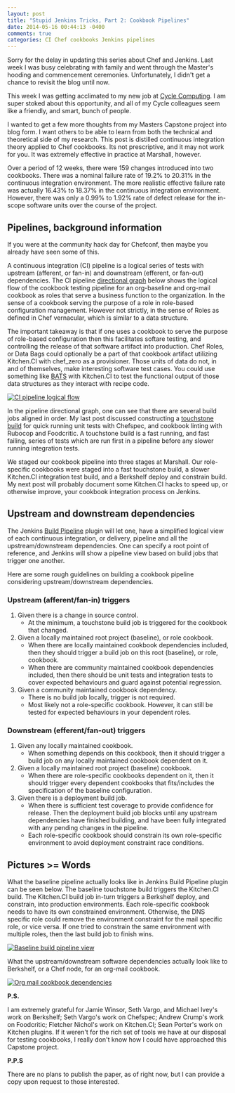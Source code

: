 ```yaml
---
layout: post
title: "Stupid Jenkins Tricks, Part 2: Cookbook Pipelines"
date: 2014-05-16 00:44:13 -0400
comments: true
categories: CI Chef cookbooks Jenkins pipelines
---
```


Sorry for the delay in updating this series about Chef and Jenkins.  Last week I was busy celebrating with family and went through the Master's hooding
and commencement ceremonies.  Unfortunately, I didn't get a chance to revisit the blog until now.

This week I was getting acclimated to my new job at [Cycle Computing](http://www.cyclecomputing.com).  I am super stoked about
this opportunity, and all of my Cycle colleagues seem like a friendly, and smart, bunch of people.

I wanted to get a few more thoughts from my Masters Capstone project into blog form.  I want others to be able to learn from both the technical and theoretical side of my research.
This post is distilled continuous integration theory applied to Chef cookbooks.  Its not prescriptive, and it may not work for you.  It was extremely effective in practice
at Marshall, however.

Over a period of 12 weeks, there were 159 changes introduced into two cookbooks.  There was a nominal failure rate of 19.2% to 20.31% in the continuous integration environment.
The more realistic effective failure rate was actually 16.43% to 18.37% in the continuous integration environment.  However, there was only a 0.99% to 1.92% rate of defect
release for the in-scope software units over the course of the project.

<!-- more -->

## Pipelines, background information

If you were at the community hack day for Chefconf, then maybe you already have seen some of this.

A continuous integration (CI) pipeline is a logical series of tests with upstream (afferent, or fan-in) and downstream (efferent, or fan-out) dependencies.
The CI pipeline [directional graph](http://graphviz.org) below shows the logical flow of the cookbook testing pipeline
for an org-baseline and org-mail cookbook as roles that serve a business function to the organization.  In the sense of a
cookbook serving the purpose of a role in role-based configuration management.  However not strictly, in the sense of Roles as
defined in Chef vernacular, which is similar to a data structure.

The important takeaway is that if one uses a cookbook to serve the purpose of role-based configuration then this facilitates
softare testing, and controlling the release of that software artifact into production.  Chef Roles, or Data Bags could optionally
be a part of that cookbook artifact utilizing Kitchen.CI with chef_zero as a provisioner.  Those units of data do not, in and of
themselves, make interesting software test cases.  You could use something like [BATS](https://github.com/sstephenson/bats) with
Kitchen.CI to test the functional output of those data structures as they interact with recipe code.

[![CI pipeline logical flow](/images/build-pipeline.svg)](/images/build-pipeline.dot.txt)

In the pipeline directional graph, one can see that there are several build jobs aligned in order.  My last post discussed
constructing a [touchstone build](https://atomic-penguin.github.io/blog/2014/04/29/stupid-jenkins-and-chef-tricks-part-1-rubocop/) for
quick running unit tests with Chefspec, and cookbook linting with Rubocop and Foodcritic.  A touchstone build is a fast running, and fast
failing, series of tests which are run first in a pipeline before any slower running integration tests.

We staged our cookbook pipeline into three stages at Marshall.  Our role-specific cookbooks were staged into a fast touchstone
build, a slower Kitchen.CI integration test build, and a Berkshelf deploy and constrain build.  My next post
will probably document some Kitchen.CI hacks to speed up, or otherwise improve, your cookbook integration process on Jenkins.

## Upstream and downstream dependencies

The Jenkins [Build Pipeline](https://wiki.jenkins-ci.org/display/JENKINS/Build+Pipeline+Plugin) plugin will let one, have
a simplified logical view of each continuous integration, or delivery, pipeline and all the upstream/downstream dependencies.  One can
specify a root point of reference, and Jenkins will show a pipeline view based on build jobs that trigger one another.

Here are some rough guidelines on building a cookbook pipeline considering upstream/downstream dependencies.

### Upstream (afferent/fan-in) triggers

1. Given there is a change in source control.
   * At the minimum, a touchstone build job is triggered for the cookbook that changed.
2. Given a locally maintained root project (baseline), or role cookbook.
   * When there are locally maintained cookbook dependencies included, then they should trigger a build job on this root (baseline), or role, cookbook.
   * When there are community maintained cookbook dependencies included, then there should be unit tests and integration tests to cover expected
     behaviours and guard against potential regression.
3. Given a community maintained cookbook dependency.
   * There is no build job locally, trigger is not required.
   * Most likely not a role-specific cookbook.  However, it can still be tested for expected behaviours in your dependent roles.

### Downstream (efferent/fan-out) triggers

1. Given any locally maintained cookbook.
   * When something depends on this cookbook, then it should trigger a build job on any locally maintained cookbook dependent on it.
2. Given a locally maintained root project (baseline) cookbook.
   * When there are role-specific cookbooks dependent on it, then it should trigger every dependent cookbooks that fits/includes
     the specification of the baseline configuration.
3. Given there is a deployment build job.
   * When there is sufficient test coverage to provide confidence for release.  Then the deployment build job blocks until any upstream
     dependencies have finished building, and have been fully integrated with any pending changes in the pipeline.
   * Each role-specific cookbook should constrain its own role-specific environment to avoid deployment constraint race conditions.

## Pictures >= Words

What the baseline pipeline actually looks like in Jenkins Build Pipeline plugin can be seen below.  The baseline touchstone build triggers
the Kitchen.CI build.  The Kitchen.CI build job in-turn triggers a Berkshelf deploy, and constrain, into production environments.  Each
role-specific cookbook needs to have its own constrained environment.  Otherwise, the DNS specific role could remove the environment constraint for
the mail specific role, or vice versa.  If one tried to constrain the same environment with multiple roles, then the last build job to finish wins.

[![Baseline build pipeline view](/images/jenkins-baseline-pipeline.png)](/images/jenkins-baseline-pipeline.png)

What the upstream/downstream software dependencies actually look like to Berkshelf, or a Chef node, for an org-mail cookbook.

[![Org mail cookbook dependencies](/images/mu-mail-dependencies.svg)](/images/mu-mail-dependencies.dot.txt)

**P.S.**

I am extremely grateful for Jamie Winsor, Seth Vargo, and Michael Ivey's work on Berkshelf; Seth Vargo's work on Chefspec; Andrew Crump's work on Foodcritic;
Fletcher Nichol's work on Kitchen.CI; Sean Porter's work on Kitchen plugins.  If it weren't for the rich set of tools we have at our disposal
for testing cookbooks, I really don't know how I could have approached this Capstone project.

**P.P.S**

There are no plans to publish the paper, as of right now, but I can provide a copy upon request to those interested.
